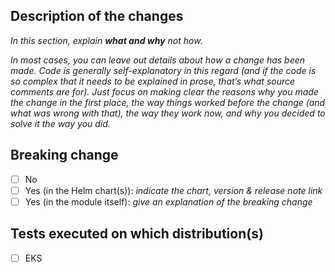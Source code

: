 ## Description of the changes

_In this section, explain **what and why** not how._

_In most cases, you can leave out details about how a change has been made. Code is generally self-explanatory in this regard (and if the code is so complex that it needs to be explained in prose, that’s what source comments are for). Just focus on making clear the reasons why you made the change in the first place, the way things worked before the change (and what was wrong with that), the way they work now, and why you decided to solve it the way you did._

## Breaking change

- [ ] No
- [ ] Yes (in the Helm chart(s)): _indicate the chart, version & release note link_
- [ ] Yes (in the module itself): _give an explanation of the breaking change_

## Tests executed on which distribution(s)

- [ ] EKS
